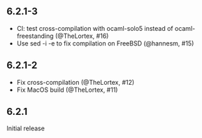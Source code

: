 ## 6.2.1-3

- CI: test cross-compilation with ocaml-solo5 instead of ocaml-freestanding
  (@TheLortex, #16)
- Use sed -i -e to fix compilation on FreeBSD (@hannesm, #15)

## 6.2.1-2

- Fix cross-compilation (@TheLortex, #12)
- Fix MacOS build (@TheLortex, #11)

## 6.2.1

Initial release
